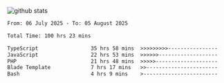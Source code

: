 
![github stats](https://github-readme-stats.vercel.app/api?username=realmahd1&show_icons=true&theme=codeSTACKr&hide_rank=true&count_private=true)

<!--START_SECTION:waka-->

```txt
From: 06 July 2025 - To: 05 August 2025

Total Time: 100 hrs 23 mins

TypeScript                 35 hrs 58 mins  >>>>>>>>>----------------   35.84 %
JavaScript                 22 hrs 53 mins  >>>>>>-------------------   22.80 %
PHP                        21 hrs 48 mins  >>>>>--------------------   21.73 %
Blade Template             7 hrs 17 mins   >>-----------------------   07.26 %
Bash                       4 hrs 9 mins    >------------------------   04.14 %
```

<!--END_SECTION:waka-->
